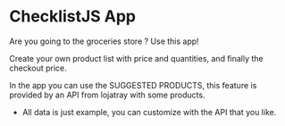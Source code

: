 # ChecklistJS App
Are you going to the groceries store ? Use this app!

Create your own product list with price and quantities, and finally the checkout price.

In the app you can use the SUGGESTED PRODUCTS, this feature is provided by an API from lojatray with some products.

* All data is just example, you can customize with the API that you like.


